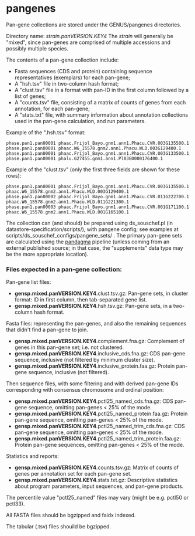 # pangenes

Pan-gene collections are stored under the GENUS/pangenes directories.

Directory name: _strain.panVERSION.KEY4_
The _strain_ will generally be "mixed", since pan-genes are comprised of multiple accessions and possibly multiple species.

The contents of a pan-gene collection include: 
- Fasta sequences (CDS and protein) containing sequence representatives (exemplars) for each pan-gene;
- A "hsh.tsv" file in two-column hash format;
- A "clust.tsv" file in a format with pan-ID in the first column followed by a list of genes;
- A "counts.tsv" file, consisting of a matrix of counts of genes from each annotation, for each pan-gene;
- A "stats.txt" file, with summary information about annotation collections used in the pan-gene calculation, and run parameters.

Example of the ".hsh.tsv" format:
```
phase.pan1.pan00001	phaac.Frijol_Bayo.gnm1.ann1.Phacu.CVR.003G135500.1
phase.pan1.pan00001	phaac.W6_15578.gnm2.ann1.Phacu.WLD.003G129400.1
phase.pan1.pan00001	phaac.Frijol_Bayo.gnm1.ann1.Phacu.CVR.003G133500.1
phase.pan1.pan00001	phalu.G27455.gnm1.ann1.Pl03G0000176400.1
```

Example of the "clust.tsv" (only the first three fields are shown for these rows):
```
phase.pan1.pan00001	phaac.Frijol_Bayo.gnm1.ann1.Phacu.CVR.003G135500.1	phaac.W6_15578.gnm2.ann1.Phacu.WLD.003G129400.1
phase.pan1.pan00002	phaac.Frijol_Bayo.gnm1.ann1.Phacu.CVR.011G222700.1	phaac.W6_15578.gnm2.ann1.Phacu.WLD.011G221300.1
phase.pan1.pan00003	phaac.Frijol_Bayo.gnm1.ann1.Phacu.CVR.001G171100.1	phaac.W6_15578.gnm2.ann1.Phacu.WLD.001G165100.1
```

The collection can (and should) be prepared using ds_souschef.pl (in datastore-specification/scripts/),
with pangene config; see examples at scripts/ds_souschef_configs/pangene_sets/ .
The primary pan-gene sets are calculated using the [pandagma](https://github.com/legumeinfo/pandagma) pipeline 
(unless coming from an external published source; in that case, the "supplements" data type may be the more appropriate location).

### Files expected in a pan-gene collection:

Pan-gene list files:
- **gensp.mixed.panVERSION.KEY4**.clust.tsv.gz: Pan-gene sets, in cluster format: ID in first column, then tab-separated gene list.
- **gensp.mixed.panVERSION.KEY4**.hsh.tsv.gz: Pan-gene sets, in a two-column hash format.

Fasta files: representing the pan-genes, and also the remaining sequences that didn't find a pan-gene to join.
- **gensp.mixed.panVERSION.KEY4**.complement.fna.gz: Complement of genes in this pan-gene set; i.e. not clustered.
- **gensp.mixed.panVERSION.KEY4**.inclusive_cds.fna.gz: CDS pan-gene sequence, inclusive (not filtered by minimum cluster size).
- **gensp.mixed.panVERSION.KEY4**.inclusive_protein.faa.gz: Protein pan-gene sequence, inclusive (not filtered).

Then sequence files, with some filtering and with derived pan-gene IDs corresponding with consensus chromosome and ordinal position:
- **gensp.mixed.panVERSION.KEY4**.pctl25_named_cds.fna.gz: CDS pan-gene sequence, omitting pan-genes < 25% of the mode.
- **gensp.mixed.panVERSION.KEY4**.pctl25_named_protein.faa.gz: Protein pan-gene sequence, omitting pan-genes < 25% of the mode.
- **gensp.mixed.panVERSION.KEY4**.pctl25_named_trim_cds.fna.gz: CDS pan-gene sequence, omitting pan-genes < 25% of the mode.
- **gensp.mixed.panVERSION.KEY4**.pctl25_named_trim_protein.faa.gz: Protein pan-gene sequences, omitting pan-genes < 25% of the mode.

Statistics and reports:
- **gensp.mixed.panVERSION.KEY4**.counts.tsv.gz: Matrix of counts of genes per annotation set for each pan-gene set.
- **gensp.mixed.panVERSION.KEY4**.stats.txt.gz: Descriptive statistics about program parameters, input sequences, and pan-gene products.

The percentile value "pctl25_named" files may vary (might be e.g. pctl50 or pctl33).

All FASTA files should be bgzipped and faidx indexed.

The tabular (.tsv) files shouild be bgzipped.

